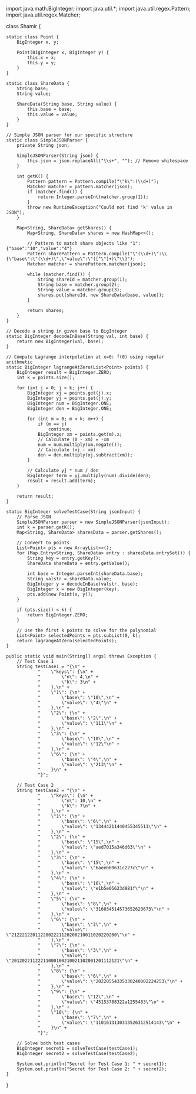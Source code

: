 import java.math.BigInteger;
import java.util.*;
import java.util.regex.Pattern;
import java.util.regex.Matcher;

class Shamir {

    static class Point {
        BigInteger x, y;

        Point(BigInteger x, BigInteger y) {
            this.x = x;
            this.y = y;
        }
    }

    static class ShareData {
        String base;
        String value;

        ShareData(String base, String value) {
            this.base = base;
            this.value = value;
        }
    }

    // Simple JSON parser for our specific structure
    static class SimpleJSONParser {
        private String json;

        SimpleJSONParser(String json) {
            this.json = json.replaceAll("\\s+", ""); // Remove whitespace
        }

        int getK() {
            Pattern pattern = Pattern.compile("\"k\":(\\d+)");
            Matcher matcher = pattern.matcher(json);
            if (matcher.find()) {
                return Integer.parseInt(matcher.group(1));
            }
            throw new RuntimeException("Could not find 'k' value in JSON");
        }

        Map<String, ShareData> getShares() {
            Map<String, ShareData> shares = new HashMap<>();

            // Pattern to match share objects like "1":{"base":"10","value":"4"}
            Pattern sharePattern = Pattern.compile("\"(\\d+)\":\\{\"base\":\"(\\d+)\",\"value\":\"([^\"]+)\"\\}");
            Matcher matcher = sharePattern.matcher(json);

            while (matcher.find()) {
                String shareId = matcher.group(1);
                String base = matcher.group(2);
                String value = matcher.group(3);
                shares.put(shareId, new ShareData(base, value));
            }

            return shares;
        }
    }

    // Decode a string in given base to BigInteger
    static BigInteger decodeInBase(String val, int base) {
        return new BigInteger(val, base);
    }

    // Compute Lagrange interpolation at x=0: f(0) using regular arithmetic
    static BigInteger lagrangeAtZero(List<Point> points) {
        BigInteger result = BigInteger.ZERO;
        int k = points.size();

        for (int j = 0; j < k; j++) {
            BigInteger xj = points.get(j).x;
            BigInteger yj = points.get(j).y;
            BigInteger num = BigInteger.ONE;
            BigInteger den = BigInteger.ONE;

            for (int m = 0; m < k; m++) {
                if (m == j)
                    continue;
                BigInteger xm = points.get(m).x;
                // Calculate (0 - xm) = -xm
                num = num.multiply(xm.negate());
                // Calculate (xj - xm)
                den = den.multiply(xj.subtract(xm));
            }

            // Calculate yj * num / den
            BigInteger term = yj.multiply(num).divide(den);
            result = result.add(term);
        }

        return result;
    }

    static BigInteger solveTestCase(String jsonInput) {
        // Parse JSON
        SimpleJSONParser parser = new SimpleJSONParser(jsonInput);
        int k = parser.getK();
        Map<String, ShareData> sharesData = parser.getShares();

        // Convert to points
        List<Point> pts = new ArrayList<>();
        for (Map.Entry<String, ShareData> entry : sharesData.entrySet()) {
            String key = entry.getKey();
            ShareData shareData = entry.getValue();

            int base = Integer.parseInt(shareData.base);
            String valstr = shareData.value;
            BigInteger y = decodeInBase(valstr, base);
            BigInteger x = new BigInteger(key);
            pts.add(new Point(x, y));
        }

        if (pts.size() < k) {
            return BigInteger.ZERO;
        }

        // Use the first k points to solve for the polynomial
        List<Point> selectedPoints = pts.subList(0, k);
        return lagrangeAtZero(selectedPoints);
    }

    public static void main(String[] args) throws Exception {
        // Test Case 1
        String testCase1 = "{\n" +
                "    \"keys\": {\n" +
                "        \"n\": 4,\n" +
                "        \"k\": 3\n" +
                "    },\n" +
                "    \"1\": {\n" +
                "        \"base\": \"10\",\n" +
                "        \"value\": \"4\"\n" +
                "    },\n" +
                "    \"2\": {\n" +
                "        \"base\": \"2\",\n" +
                "        \"value\": \"111\"\n" +
                "    },\n" +
                "    \"3\": {\n" +
                "        \"base\": \"10\",\n" +
                "        \"value\": \"12\"\n" +
                "    },\n" +
                "    \"6\": {\n" +
                "        \"base\": \"4\",\n" +
                "        \"value\": \"213\"\n" +
                "    }\n" +
                "}";

        // Test Case 2
        String testCase2 = "{\n" +
                "    \"keys\": {\n" +
                "        \"n\": 10,\n" +
                "        \"k\": 7\n" +
                "    },\n" +
                "    \"1\": {\n" +
                "        \"base\": \"6\",\n" +
                "        \"value\": \"13444211440455345511\"\n" +
                "    },\n" +
                "    \"2\": {\n" +
                "        \"base\": \"15\",\n" +
                "        \"value\": \"aed7015a346d63\"\n" +
                "    },\n" +
                "    \"3\": {\n" +
                "        \"base\": \"15\",\n" +
                "        \"value\": \"6aeeb69631c227c\"\n" +
                "    },\n" +
                "    \"4\": {\n" +
                "        \"base\": \"16\",\n" +
                "        \"value\": \"e1b5e05623d881f\"\n" +
                "    },\n" +
                "    \"5\": {\n" +
                "        \"base\": \"8\",\n" +
                "        \"value\": \"316034514573652620673\"\n" +
                "    },\n" +
                "    \"6\": {\n" +
                "        \"base\": \"3\",\n" +
                "        \"value\": \"2122212201122002221120200210011020220200\"\n" +
                "    },\n" +
                "    \"7\": {\n" +
                "        \"base\": \"3\",\n" +
                "        \"value\": \"20120221122211000100210021102001201112121\"\n" +
                "    },\n" +
                "    \"8\": {\n" +
                "        \"base\": \"6\",\n" +
                "        \"value\": \"20220554335330240002224253\"\n" +
                "    },\n" +
                "    \"9\": {\n" +
                "        \"base\": \"12\",\n" +
                "        \"value\": \"45153788322a1255483\"\n" +
                "    },\n" +
                "    \"10\": {\n" +
                "        \"base\": \"7\",\n" +
                "        \"value\": \"1101613130313526312514143\"\n" +
                "    }\n" +
                "}";

        // Solve both test cases
        BigInteger secret1 = solveTestCase(testCase1);
        BigInteger secret2 = solveTestCase(testCase2);

        System.out.println("Secret for Test Case 1: " + secret1);
        System.out.println("Secret for Test Case 2: " + secret2);
    }
}
